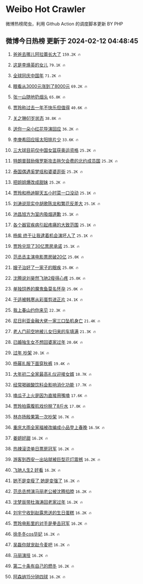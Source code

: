 # Weibo Hot Crawler 



微博热榜爬虫，利用 Github Action 的调度脚本更新 BY PHP 


## 微博今日热榜 更新于 2024-02-12 04:48:45 
1. [爸爸去哪儿阿拉蕾长大了](https://s.weibo.com/weibo?q=%E7%88%B8%E7%88%B8%E5%8E%BB%E5%93%AA%E5%84%BF%E9%98%BF%E6%8B%89%E8%95%BE%E9%95%BF%E5%A4%A7%E4%BA%86&t=31&band_rank=1&Refer=top) `159.2K 🔥` 

1. [这是李焕英的女儿](https://s.weibo.com/weibo?q=%E8%BF%99%E6%98%AF%E6%9D%8E%E7%84%95%E8%8B%B1%E7%9A%84%E5%A5%B3%E5%84%BF&t=31&band_rank=2&Refer=top) `79.1K 🔥` 

1. [全球同庆中国年](https://s.weibo.com/weibo?q=%23%E5%85%A8%E7%90%83%E5%90%8C%E5%BA%86%E4%B8%AD%E5%9B%BD%E5%B9%B4%23&t=31&band_rank=3&Refer=top) `71.2K 🔥` 

1. [眼看从3000元涨到了8000元](https://s.weibo.com/weibo?q=%23%E7%9C%BC%E7%9C%8B%E4%BB%8E3000%E5%85%83%E6%B6%A8%E5%88%B0%E4%BA%868000%E5%85%83%23&t=31&band_rank=4&Refer=top) `69.2K 🔥` 

1. [张一山随地扔烟头](https://s.weibo.com/weibo?q=%23%E5%BC%A0%E4%B8%80%E5%B1%B1%E9%9A%8F%E5%9C%B0%E6%89%94%E7%83%9F%E5%A4%B4%23&t=31&band_rank=5&Refer=top) `65.8K 🔥` 

1. [贾玲称过去一年不快乐但值得](https://s.weibo.com/weibo?q=%23%E8%B4%BE%E7%8E%B2%E7%A7%B0%E8%BF%87%E5%8E%BB%E4%B8%80%E5%B9%B4%E4%B8%8D%E5%BF%AB%E4%B9%90%E4%BD%86%E5%80%BC%E5%BE%97%23&t=31&band_rank=6&Refer=top) `40.6K 🔥` 

1. [关之琳61岁状态](https://s.weibo.com/weibo?q=%23%E5%85%B3%E4%B9%8B%E7%90%B361%E5%B2%81%E7%8A%B6%E6%80%81%23&t=31&band_rank=7&Refer=top) `38.8K 🔥` 

1. [送你一朵小红花导演回应](https://s.weibo.com/weibo?q=%E9%80%81%E4%BD%A0%E4%B8%80%E6%9C%B5%E5%B0%8F%E7%BA%A2%E8%8A%B1%E5%AF%BC%E6%BC%94%E5%9B%9E%E5%BA%94&t=31&band_rank=8&Refer=top) `36.2K 🔥` 

1. [李庚希回应摇太阳排片少](https://s.weibo.com/weibo?q=%23%E6%9D%8E%E5%BA%9A%E5%B8%8C%E5%9B%9E%E5%BA%94%E6%91%87%E5%A4%AA%E9%98%B3%E6%8E%92%E7%89%87%E5%B0%91%23&t=31&band_rank=9&Refer=top) `33.6K 🔥` 

1. [三大球目前仅中国女篮获奥运资格](https://s.weibo.com/weibo?q=%23%E4%B8%89%E5%A4%A7%E7%90%83%E7%9B%AE%E5%89%8D%E4%BB%85%E4%B8%AD%E5%9B%BD%E5%A5%B3%E7%AF%AE%E8%8E%B7%E5%A5%A5%E8%BF%90%E8%B5%84%E6%A0%BC%23&t=31&band_rank=10&Refer=top) `25.2K 🔥` 

1. [特朗普鼓励俄罗斯攻击拖欠会费的北约成员国](https://s.weibo.com/weibo?q=%23%E7%89%B9%E6%9C%97%E6%99%AE%E9%BC%93%E5%8A%B1%E4%BF%84%E7%BD%97%E6%96%AF%E6%94%BB%E5%87%BB%E6%8B%96%E6%AC%A0%E4%BC%9A%E8%B4%B9%E7%9A%84%E5%8C%97%E7%BA%A6%E6%88%90%E5%91%98%E5%9B%BD%23&t=31&band_rank=11&Refer=top) `25.2K 🔥` 

1. [泰国偶遇奚梦瑶和婆婆逛街](https://s.weibo.com/weibo?q=%23%E6%B3%B0%E5%9B%BD%E5%81%B6%E9%81%87%E5%A5%9A%E6%A2%A6%E7%91%B6%E5%92%8C%E5%A9%86%E5%A9%86%E9%80%9B%E8%A1%97%23&t=31&band_rank=12&Refer=top) `25.2K 🔥` 

1. [把姐姐爆改成甜妹](https://s.weibo.com/weibo?q=%E6%8A%8A%E5%A7%90%E5%A7%90%E7%88%86%E6%94%B9%E6%88%90%E7%94%9C%E5%A6%B9&t=31&band_rank=13&Refer=top) `25.2K 🔥` 

1. [贾玲和杨迪聊天五小时菜一口没动](https://s.weibo.com/weibo?q=%E8%B4%BE%E7%8E%B2%E5%92%8C%E6%9D%A8%E8%BF%AA%E8%81%8A%E5%A4%A9%E4%BA%94%E5%B0%8F%E6%97%B6%E8%8F%9C%E4%B8%80%E5%8F%A3%E6%B2%A1%E5%8A%A8&t=31&band_rank=14&Refer=top) `25.1K 🔥` 

1. [刘涛说现实中胡歌陈龙和繁花反差大](https://s.weibo.com/weibo?q=%23%E5%88%98%E6%B6%9B%E8%AF%B4%E7%8E%B0%E5%AE%9E%E4%B8%AD%E8%83%A1%E6%AD%8C%E9%99%88%E9%BE%99%E5%92%8C%E7%B9%81%E8%8A%B1%E5%8F%8D%E5%B7%AE%E5%A4%A7%23&t=31&band_rank=15&Refer=top) `25.1K 🔥` 

1. [池昌旭方为室内吸烟道歉](https://s.weibo.com/weibo?q=%23%E6%B1%A0%E6%98%8C%E6%97%AD%E6%96%B9%E4%B8%BA%E5%AE%A4%E5%86%85%E5%90%B8%E7%83%9F%E9%81%93%E6%AD%89%23&t=31&band_rank=16&Refer=top) `25.1K 🔥` 

1. [各个器官疾病引起疼痛的大致范围](https://s.weibo.com/weibo?q=%E5%90%84%E4%B8%AA%E5%99%A8%E5%AE%98%E7%96%BE%E7%97%85%E5%BC%95%E8%B5%B7%E7%96%BC%E7%97%9B%E7%9A%84%E5%A4%A7%E8%87%B4%E8%8C%83%E5%9B%B4&t=31&band_rank=17&Refer=top) `25.1K 🔥` 

1. [杨紫 终于让我逮着机会演坏人了](https://s.weibo.com/weibo?q=%E6%9D%A8%E7%B4%AB%20%E7%BB%88%E4%BA%8E%E8%AE%A9%E6%88%91%E9%80%AE%E7%9D%80%E6%9C%BA%E4%BC%9A%E6%BC%94%E5%9D%8F%E4%BA%BA%E4%BA%86&t=31&band_rank=18&Refer=top) `25.1K 🔥` 

1. [贾玲兑现了30亿票房承诺](https://s.weibo.com/weibo?q=%23%E8%B4%BE%E7%8E%B2%E5%85%91%E7%8E%B0%E4%BA%8630%E4%BA%BF%E7%A5%A8%E6%88%BF%E6%89%BF%E8%AF%BA%23&t=31&band_rank=19&Refer=top) `25.1K 🔥` 

1. [范丞丞主演电影票房破20亿](https://s.weibo.com/weibo?q=%23%E8%8C%83%E4%B8%9E%E4%B8%9E%E4%B8%BB%E6%BC%94%E7%94%B5%E5%BD%B1%E7%A5%A8%E6%88%BF%E7%A0%B420%E4%BA%BF%23&t=31&band_rank=20&Refer=top) `25.0K 🔥` 

1. [嫂子治好了一家子的眼疾](https://s.weibo.com/weibo?q=%E5%AB%82%E5%AD%90%E6%B2%BB%E5%A5%BD%E4%BA%86%E4%B8%80%E5%AE%B6%E5%AD%90%E7%9A%84%E7%9C%BC%E7%96%BE&t=31&band_rank=21&Refer=top) `25.0K 🔥` 

1. [沈腾说刘昊然飞驰2瘦得心疼](https://s.weibo.com/weibo?q=%23%E6%B2%88%E8%85%BE%E8%AF%B4%E5%88%98%E6%98%8A%E7%84%B6%E9%A3%9E%E9%A9%B02%E7%98%A6%E5%BE%97%E5%BF%83%E7%96%BC%23&t=31&band_rank=22&Refer=top) `25.0K 🔥` 

1. [单独饲养的魔鬼鱼莫名怀孕](https://s.weibo.com/weibo?q=%E5%8D%95%E7%8B%AC%E9%A5%B2%E5%85%BB%E7%9A%84%E9%AD%94%E9%AC%BC%E9%B1%BC%E8%8E%AB%E5%90%8D%E6%80%80%E5%AD%95&t=31&band_rank=23&Refer=top) `25.0K 🔥` 

1. [于适被韩寒从彩蛋剪进正片](https://s.weibo.com/weibo?q=%23%E4%BA%8E%E9%80%82%E8%A2%AB%E9%9F%A9%E5%AF%92%E4%BB%8E%E5%BD%A9%E8%9B%8B%E5%89%AA%E8%BF%9B%E6%AD%A3%E7%89%87%23&t=31&band_rank=24&Refer=top) `24.1K 🔥` 

1. [我上春山约你来见](https://s.weibo.com/weibo?q=%E6%88%91%E4%B8%8A%E6%98%A5%E5%B1%B1%E7%BA%A6%E4%BD%A0%E6%9D%A5%E8%A7%81&t=31&band_rank=25&Refer=top) `22.3K 🔥` 

1. [尼日利亚金融大佬一家三口坠机身亡](https://s.weibo.com/weibo?q=%23%E5%B0%BC%E6%97%A5%E5%88%A9%E4%BA%9A%E9%87%91%E8%9E%8D%E5%A4%A7%E4%BD%AC%E4%B8%80%E5%AE%B6%E4%B8%89%E5%8F%A3%E5%9D%A0%E6%9C%BA%E8%BA%AB%E4%BA%A1%23&t=31&band_rank=26&Refer=top) `21.4K 🔥` 

1. [老人门前空地被儿女归来的车填满](https://s.weibo.com/weibo?q=%23%E8%80%81%E4%BA%BA%E9%97%A8%E5%89%8D%E7%A9%BA%E5%9C%B0%E8%A2%AB%E5%84%BF%E5%A5%B3%E5%BD%92%E6%9D%A5%E7%9A%84%E8%BD%A6%E5%A1%AB%E6%BB%A1%23&t=31&band_rank=27&Refer=top) `21.3K 🔥` 

1. [已婚独生女不想回婆家过年](https://s.weibo.com/weibo?q=%23%E5%B7%B2%E5%A9%9A%E7%8B%AC%E7%94%9F%E5%A5%B3%E4%B8%8D%E6%83%B3%E5%9B%9E%E5%A9%86%E5%AE%B6%E8%BF%87%E5%B9%B4%23&t=31&band_rank=28&Refer=top) `20.6K 🔥` 

1. [过年 吵架](https://s.weibo.com/weibo?q=%E8%BF%87%E5%B9%B4%20%E5%90%B5%E6%9E%B6&t=31&band_rank=29&Refer=top) `20.1K 🔥` 

1. [杨幂礼服下面穿秋裤](https://s.weibo.com/weibo?q=%23%E6%9D%A8%E5%B9%82%E7%A4%BC%E6%9C%8D%E4%B8%8B%E9%9D%A2%E7%A9%BF%E7%A7%8B%E8%A3%A4%23&t=31&band_rank=30&Refer=top) `19.4K 🔥` 

1. [大年初二全家最高礼仪迎接女婿](https://s.weibo.com/weibo?q=%23%E5%A4%A7%E5%B9%B4%E5%88%9D%E4%BA%8C%E5%85%A8%E5%AE%B6%E6%9C%80%E9%AB%98%E7%A4%BC%E4%BB%AA%E8%BF%8E%E6%8E%A5%E5%A5%B3%E5%A9%BF%23&t=31&band_rank=31&Refer=top) `18.7K 🔥` 

1. [经常喝碳酸饮料会影响消化功能](https://s.weibo.com/weibo?q=%23%E7%BB%8F%E5%B8%B8%E5%96%9D%E7%A2%B3%E9%85%B8%E9%A5%AE%E6%96%99%E4%BC%9A%E5%BD%B1%E5%93%8D%E6%B6%88%E5%8C%96%E5%8A%9F%E8%83%BD%23&t=31&band_rank=32&Refer=top) `17.7K 🔥` 

1. [嗑瓜子上火是因为直接用嘴嗑](https://s.weibo.com/weibo?q=%23%E5%97%91%E7%93%9C%E5%AD%90%E4%B8%8A%E7%81%AB%E6%98%AF%E5%9B%A0%E4%B8%BA%E7%9B%B4%E6%8E%A5%E7%94%A8%E5%98%B4%E5%97%91%23&t=31&band_rank=33&Refer=top) `17.6K 🔥` 

1. [贾玲拍露腹肌戏份脱了8斤水](https://s.weibo.com/weibo?q=%23%E8%B4%BE%E7%8E%B2%E6%8B%8D%E9%9C%B2%E8%85%B9%E8%82%8C%E6%88%8F%E4%BB%BD%E8%84%B1%E4%BA%868%E6%96%A4%E6%B0%B4%23&t=31&band_rank=34&Refer=top) `17.0K 🔥` 

1. [林亦扬殷果第一次吵架](https://s.weibo.com/weibo?q=%23%E6%9E%97%E4%BA%A6%E6%89%AC%E6%AE%B7%E6%9E%9C%E7%AC%AC%E4%B8%80%E6%AC%A1%E5%90%B5%E6%9E%B6%23&t=31&band_rank=35&Refer=top) `16.7K 🔥` 

1. [重庆大雨全家福被改编成小品登上春晚](https://s.weibo.com/weibo?q=%23%E9%87%8D%E5%BA%86%E5%A4%A7%E9%9B%A8%E5%85%A8%E5%AE%B6%E7%A6%8F%E8%A2%AB%E6%94%B9%E7%BC%96%E6%88%90%E5%B0%8F%E5%93%81%E7%99%BB%E4%B8%8A%E6%98%A5%E6%99%9A%23&t=31&band_rank=36&Refer=top) `16.5K 🔥` 

1. [姜妍好甜](https://s.weibo.com/weibo?q=%E5%A7%9C%E5%A6%8D%E5%A5%BD%E7%94%9C&t=31&band_rank=37&Refer=top) `16.2K 🔥` 

1. [热辣滚烫单日票房冠军](https://s.weibo.com/weibo?q=%23%E7%83%AD%E8%BE%A3%E6%BB%9A%E7%83%AB%E5%8D%95%E6%97%A5%E7%A5%A8%E6%88%BF%E5%86%A0%E5%86%9B%23&t=31&band_rank=38&Refer=top) `16.2K 🔥` 

1. [游客到西安一出站就被巨型花灯震撼](https://s.weibo.com/weibo?q=%23%E6%B8%B8%E5%AE%A2%E5%88%B0%E8%A5%BF%E5%AE%89%E4%B8%80%E5%87%BA%E7%AB%99%E5%B0%B1%E8%A2%AB%E5%B7%A8%E5%9E%8B%E8%8A%B1%E7%81%AF%E9%9C%87%E6%92%BC%23&t=31&band_rank=39&Refer=top) `16.2K 🔥` 

1. [飞驰人生2 好看](https://s.weibo.com/weibo?q=%E9%A3%9E%E9%A9%B0%E4%BA%BA%E7%94%9F2%20%E5%A5%BD%E7%9C%8B&t=31&band_rank=40&Refer=top) `16.2K 🔥` 

1. [她不是变瘦了 她是变强了](https://s.weibo.com/weibo?q=%E5%A5%B9%E4%B8%8D%E6%98%AF%E5%8F%98%E7%98%A6%E4%BA%86%20%E5%A5%B9%E6%98%AF%E5%8F%98%E5%BC%BA%E4%BA%86&t=31&band_rank=41&Refer=top) `16.2K 🔥` 

1. [范丞丞想演马丽老公被沈腾掐脖](https://s.weibo.com/weibo?q=%23%E8%8C%83%E4%B8%9E%E4%B8%9E%E6%83%B3%E6%BC%94%E9%A9%AC%E4%B8%BD%E8%80%81%E5%85%AC%E8%A2%AB%E6%B2%88%E8%85%BE%E6%8E%90%E8%84%96%23&t=31&band_rank=42&Refer=top) `16.2K 🔥` 

1. [沈梦辰带杜海涛回老家过年](https://s.weibo.com/weibo?q=%E6%B2%88%E6%A2%A6%E8%BE%B0%E5%B8%A6%E6%9D%9C%E6%B5%B7%E6%B6%9B%E5%9B%9E%E8%80%81%E5%AE%B6%E8%BF%87%E5%B9%B4&t=31&band_rank=43&Refer=top) `16.2K 🔥` 

1. [刘宇宁收到赵露思送的生日蛋糕](https://s.weibo.com/weibo?q=%E5%88%98%E5%AE%87%E5%AE%81%E6%94%B6%E5%88%B0%E8%B5%B5%E9%9C%B2%E6%80%9D%E9%80%81%E7%9A%84%E7%94%9F%E6%97%A5%E8%9B%8B%E7%B3%95&t=31&band_rank=44&Refer=top) `16.2K 🔥` 

1. [贾玲电影里的对手是拳击冠军](https://s.weibo.com/weibo?q=%23%E8%B4%BE%E7%8E%B2%E7%94%B5%E5%BD%B1%E9%87%8C%E7%9A%84%E5%AF%B9%E6%89%8B%E6%98%AF%E6%8B%B3%E5%87%BB%E5%86%A0%E5%86%9B%23&t=31&band_rank=45&Refer=top) `16.2K 🔥` 

1. [徐冬冬cos华妃](https://s.weibo.com/weibo?q=%23%E5%BE%90%E5%86%AC%E5%86%ACcos%E5%8D%8E%E5%A6%83%23&t=31&band_rank=46&Refer=top) `16.2K 🔥` 

1. [吴磊你就宠赵今麦吧](https://s.weibo.com/weibo?q=%23%E5%90%B4%E7%A3%8A%E4%BD%A0%E5%B0%B1%E5%AE%A0%E8%B5%B5%E4%BB%8A%E9%BA%A6%E5%90%A7%23&t=31&band_rank=47&Refer=top) `16.2K 🔥` 

1. [马丽演技](https://s.weibo.com/weibo?q=%E9%A9%AC%E4%B8%BD%E6%BC%94%E6%8A%80&t=31&band_rank=48&Refer=top) `16.2K 🔥` 

1. [第二十条有自己的燃冬](https://s.weibo.com/weibo?q=%23%E7%AC%AC%E4%BA%8C%E5%8D%81%E6%9D%A1%E6%9C%89%E8%87%AA%E5%B7%B1%E7%9A%84%E7%87%83%E5%86%AC%23&t=31&band_rank=49&Refer=top) `16.2K 🔥` 

1. [阿森纳15分钟四球](https://s.weibo.com/weibo?q=%23%E9%98%BF%E6%A3%AE%E7%BA%B315%E5%88%86%E9%92%9F%E5%9B%9B%E7%90%83%23&t=31&band_rank=50&Refer=top) `16.2K 🔥` 

